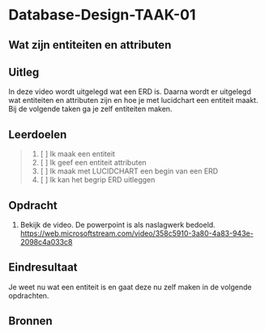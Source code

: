 # Database-Design-TAAK-01

## Wat zijn entiteiten en attributen

## Uitleg

In deze video wordt uitgelegd wat een ERD is. Daarna wordt er uitgelegd wat entiteiten en attributen zijn en hoe je met lucidchart een entiteit maakt.
Bij de volgende taken ga je zelf entiteiten maken.

## Leerdoelen

> 1. [ ] Ik maak een entiteit
> 2. [ ] Ik geef een entiteit attributen
> 3. [ ] Ik maak met LUCIDCHART een begin van een ERD
> 4. [ ] Ik kan het begrip ERD uitleggen

## Opdracht
1. Bekijk de video. De powerpoint is als naslagwerk bedoeld. 
   https://web.microsoftstream.com/video/358c5910-3a80-4a83-943e-2098c4a033c8 
   
## Eindresultaat

Je weet nu wat een entiteit is en gaat deze nu zelf maken in de volgende opdrachten.

## Bronnen

